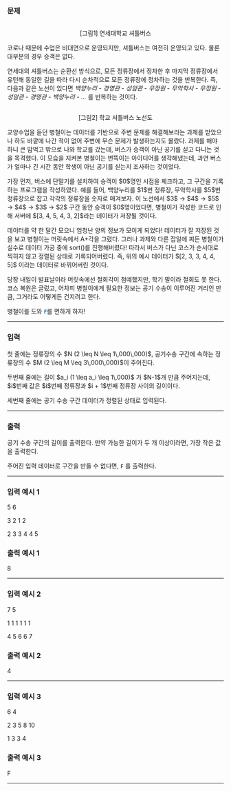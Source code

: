 <script src="https://cdn.jsdelivr.net/npm/mathjax@3/es5/input/tex/extensions/noerrors.js" charset="UTF-8"></script>
### 문제
<p style="text-align: center;"><img alt="" src="https://upload.acmicpc.net/223958a7-5b84-4160-bd38-9dbe9144ec27/-/preview/"/></p>
<p style="text-align: center;">[그림1] 연세대학교 셔틀버스</p>
<p>코로나 때문에 수업은 비대면으로 운영되지만, 셔틀버스는 여전히 운영되고 있다. 물론 대부분의 경우 승객은 없다.</p>
<p>연세대의 셔틀버스는 순환선 방식으로, 모든 정류장에서 정차한 후 마지막 정류장에서 유턴해 동일한 길을 따라 다시 순차적으로 모든 정류장에 정차하는 것을 반복한다. 즉, 다음과 같은 노선이 있다면 <em>백양누리 - 경영관 - 성암관 - 우정원 - 무악학사 - 우정원 - 성암관 - 경영관 - 백양누리 - ...</em> 를 반복하는 것이다.</p>
<p style="text-align: center;"><img alt="" src="https://upload.acmicpc.net/0e75f8e9-351b-4562-9a92-2c0f99e53bd5/-/preview/"/></p>
<p style="text-align: center;">[그림2] 학교 셔틀버스 노선도</p>
<p>교양수업을 듣던 병철이는 데이터를 기반으로 주변 문제를 해결해보라는 과제를 받았으나 하도 바깥에 나간 적이 없어 주변에 무슨 문제가 발생하는지도 몰랐다. 과제를 해야 하니 큰 맘먹고 밖으로 나와 학교를 갔는데, 버스가 승객이 아닌 공기를 싣고 다니는 것을 목격했다. 이 모습을 지켜본 병철이는 번뜩이는 아이디어를 생각해냈는데, 과연 버스가 얼마나 긴 시간 동안 학생이 아닌 공기를 싣는지 조사하는 것이었다.</p>
<p>가장 먼저, 버스에 단말기를 설치하여 승객이 $0$명인 시점을 체크하고, 그 구간을 기록하는 프로그램을 작성하였다. 예를 들어, 백양누리를 $1$번 정류장, 무악학사를 $5$번 정류장으로 잡고 각각의 정류장을 숫자로 매겨보자. 이 노선에서 $3$ → $4$ → $5$ → $4$ → $3$ → $2$ 구간 동안 승객이 $0$명이었다면, 병철이가 작성한 코드로 인해 서버에 $[3, 4, 5, 4, 3, 2]$라는 데이터가 저장될 것이다.</p>
<p>데이터를 약 한 달간 모으니 엄청난 양의 정보가 모이게 되었다! 데이터가 잘 저장된 것을 보고 병철이는 머릿속에서 A+각을 그렸다. 그러나 과제와 다른 잡일에 찌든 병철이가 실수로 데이터 가공 중에 sort()를 진행해버렸다! 따라서 버스가 다닌 코스가 순서대로 찍히지 않고 정렬된 상태로 기록되어버렸다. 즉, 위의 예시 데이터가 $[2, 3, 3, 4, 4, 5]$ 이라는 데이터로 바뀌어버린 것이다.</p>
<p>당장 내일이 발표날이라 머릿속에선 철회각이 첨예했지만, 학기 말이라 철회도 못 한다. 코스 복원은 글렀고, 어차피 병철이에게 필요한 정보는 공기 수송이 이루어진 거리인 만큼, 그거라도 어떻게든 건지려고 한다.</p>
<p>병철이를 도와 <span style="color:#2980b9;"><strong><code>F</code></strong></span>를 면하게 하자!</p>
<hr/>

### 입력
<p>첫 줄에는 정류장의 수 $N (2 \leq N \leq 1\,000\,000)$, 공기수송 구간에 속하는 정류장의 수 $M (2 \leq M \leq 3\,000\,000)$이 주어진다.</p>
<p>두번째 줄에는 길이 $a_i (1 \leq a_i \leq 1\,000)$ 가 $N-1$개 만큼 주어지는데, $i$번째 값은 $i$번째 정류장과 $i + 1$번째 정류장 사이의 길이이다.</p>
<p>세번째 줄에는 공기 수송 구간 데이터가 정렬된 상태로 입력된다.</p>
<hr/>

### 출력
<p>공기 수송 구간의 길이를 출력한다. 만약 가능한 길이가 두 개 이상이라면, 가장 작은 값을 출력한다.</p>
<p>주어진 입력 데이터로 구간을 만들 수 없다면, <code>F</code> 를 출력한다.</p>
<hr/>

### 입력 예시 1
5 6

3 2 1 2

2 3 3 4 4 5


### 출력 예시 1
8


<hr/>

### 입력 예시 2
7 5

1 1 1 1 1 1

4 5 6 6 7


### 출력 예시 2
4


<hr/>

### 입력 예시 3
6 4

2 3 5 8 10

1 3 3 4


### 출력 예시 3
F


<hr/>

